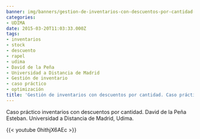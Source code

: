```yaml
---
banner: img/banners/gestion-de-inventarios-con-descuentos-por-cantidad-caso-practico.jpg
categories:
- UDIMA
date: 2015-03-20T11:03:33.000Z
tags:
- inventarios
- stock
- descuento
- rapel
- udima
- David de la Peña
- Universidad a Distancia de Madrid
- Gestión de inventario
- caso práctico
- optimización
title: 'Gestión de inventarios con descuentos por cantidad. Caso práctico.'
---
```


Caso práctico inventarios con descuentos por cantidad.
David de la Peña Esteban.
Universidad a Distancia de Madrid, Udima.

{{< youtube 0hithjX6AEc >}}
